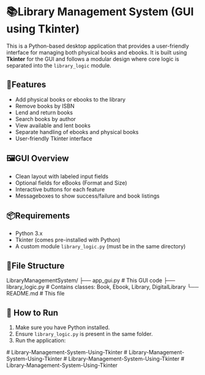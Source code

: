 # 📚Library Management System (GUI using Tkinter)

This is a Python-based desktop application that provides a user-friendly interface for managing both physical books and ebooks. It is built using **Tkinter** for the GUI and follows a modular design where core logic is separated into the `library_logic` module.

## 🧰Features

- Add physical books or ebooks to the library
- Remove books by ISBN
- Lend and return books
- Search books by author
- View available and lent books
- Separate handling of ebooks and physical books
- User-friendly Tkinter interface

## 🖼️GUI Overview

- Clean layout with labeled input fields
- Optional fields for eBooks (Format and Size)
- Interactive buttons for each feature
- Messageboxes to show success/failure and book listings

## 📦Requirements

- Python 3.x
- Tkinter (comes pre-installed with Python)
- A custom module `library_logic.py` (must be in the same directory)

## 📁File Structure

LibraryManagementSystem/
├── app_gui.py # This GUI code
├── library_logic.py # Contains classes: Book, Ebook, Library, DigitalLibrary
└── README.md # This file

## 🚀 How to Run

1. Make sure you have Python installed.
2. Ensure `library_logic.py` is present in the same folder.
3. Run the application:

#   L i b r a r y - M a n a g e m e n t - S y s t e m - U s i n g - T k i n t e r 
 
 #   L i b r a r y - M a n a g e m e n t - S y s t e m - U s i n g - T k i n t e r 
 
 #   L i b r a r y - M a n a g e m e n t - S y s t e m - U s i n g - T k i n t e r 
 
 #   L i b r a r y - M a n a g e m e n t - S y s t e m - U s i n g - T k i n t e r  
 